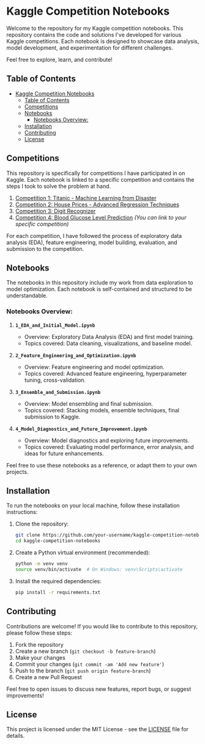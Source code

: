 
# Kaggle Competition Notebooks

Welcome to the repository for my Kaggle competition notebooks. This repository contains the code and solutions I've developed for various Kaggle competitions. Each notebook is designed to showcase data analysis, model development, and experimentation for different challenges.

Feel free to explore, learn, and contribute!

## Table of Contents

- [Kaggle Competition Notebooks](#kaggle-competition-notebooks)
  - [Table of Contents](#table-of-contents)
  - [Competitions](#competitions)
  - [Notebooks](#notebooks)
    - [Notebooks Overview:](#notebooks-overview)
  - [Installation](#installation)
  - [Contributing](#contributing)
  - [License](#license)

## Competitions

This repository is specifically for competitions I have participated in on Kaggle. Each notebook is linked to a specific competition and contains the steps I took to solve the problem at hand.

1. [Competition 1: Titanic - Machine Learning from Disaster](https://www.kaggle.com/c/titanic)
2. [Competition 2: House Prices - Advanced Regression Techniques](https://www.kaggle.com/c/house-prices-advanced-regression-techniques)
3. [Competition 3: Digit Recognizer](https://www.kaggle.com/c/digit-recognizer)
4. [Competition 4: Blood Glucose Level Prediction](#) *(You can link to your specific competition)*
  
For each competition, I have followed the process of exploratory data analysis (EDA), feature engineering, model building, evaluation, and submission to the competition.

## Notebooks

The notebooks in this repository include my work from data exploration to model optimization. Each notebook is self-contained and structured to be understandable.

### Notebooks Overview:

1. **`1_EDA_and_Initial_Model.ipynb`**  
   - Overview: Exploratory Data Analysis (EDA) and first model training.
   - Topics covered: Data cleaning, visualizations, and baseline model.
   
2. **`2_Feature_Engineering_and_Optimization.ipynb`**  
   - Overview: Feature engineering and model optimization.
   - Topics covered: Advanced feature engineering, hyperparameter tuning, cross-validation.
   
3. **`3_Ensemble_and_Submission.ipynb`**  
   - Overview: Model ensembling and final submission.
   - Topics covered: Stacking models, ensemble techniques, final submission to Kaggle.

4. **`4_Model_Diagnostics_and_Future_Improvement.ipynb`**  
   - Overview: Model diagnostics and exploring future improvements.
   - Topics covered: Evaluating model performance, error analysis, and ideas for future enhancements.

Feel free to use these notebooks as a reference, or adapt them to your own projects.

## Installation

To run the notebooks on your local machine, follow these installation instructions:

1. Clone the repository:
   ```bash
   git clone https://github.com/your-username/kaggle-competition-notebooks.git
   cd kaggle-competition-notebooks
   ```

2. Create a Python virtual environment (recommended):
   ```bash
   python -m venv venv
   source venv/bin/activate  # On Windows: venv\Scripts\activate
   ```

3. Install the required dependencies:
   ```bash
   pip install -r requirements.txt
   ```


## Contributing

Contributions are welcome! If you would like to contribute to this repository, please follow these steps:

1. Fork the repository
2. Create a new branch (`git checkout -b feature-branch`)
3. Make your changes
4. Commit your changes (`git commit -am 'Add new feature'`)
5. Push to the branch (`git push origin feature-branch`)
6. Create a new Pull Request

Feel free to open issues to discuss new features, report bugs, or suggest improvements!

## License

This project is licensed under the MIT License - see the [LICENSE](LICENSE) file for details.
